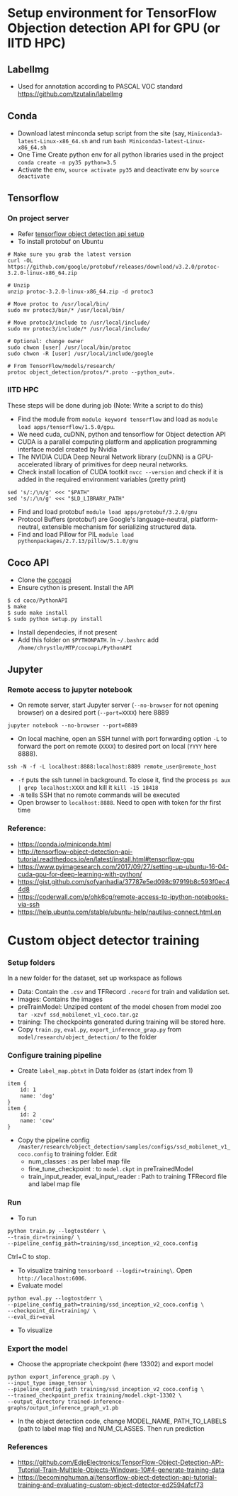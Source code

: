# Setup environment for TensorFlow Objection detection API for GPU (or IITD HPC)

## LabelImg
- Used for annotation according to PASCAL VOC standard
https://github.com/tzutalin/labelImg

## Conda 
- Download latest minconda setup script from the site (say, `Miniconda3-latest-Linux-x86_64.sh` and run `bash Miniconda3-latest-Linux-x86_64.sh`
- One Time Create python env for all python libraries used in the project `conda create -n py35 python=3.5`
- Activate the env, `source activate py35` and deactivate env by `source deactivate`

## Tensorflow
### On project server
- Refer [tensorflow object detection api setup](http://tensorflow-object-detection-api-tutorial.readthedocs.io/en/latest/install.html#tensorflow-gpu)
- To install protobuf on Ubuntu
```
# Make sure you grab the latest version
curl -OL https://github.com/google/protobuf/releases/download/v3.2.0/protoc-3.2.0-linux-x86_64.zip

# Unzip
unzip protoc-3.2.0-linux-x86_64.zip -d protoc3

# Move protoc to /usr/local/bin/
sudo mv protoc3/bin/* /usr/local/bin/

# Move protoc3/include to /usr/local/include/
sudo mv protoc3/include/* /usr/local/include/

# Optional: change owner
sudo chwon [user] /usr/local/bin/protoc
sudo chwon -R [user] /usr/local/include/google

# From TensorFlow/models/research/
protoc object_detection/protos/*.proto --python_out=.
```

### IITD HPC 
These steps will be done during job (Note: Write a script to do this)
- Find the module from `module keyword tensorflow` and load as `module load apps/tensorflow/1.5.0/gpu`.
- We need cuda, cuDNN, python and tensorflow for Object detection API
- CUDA is a parallel computing platform and application programming interface model created by Nvidia
- The NVIDIA CUDA Deep Neural Network library (cuDNN) is a GPU-accelerated library of primitives for deep neural networks.
- Check install location of CUDA tootkit `nvcc --version` and check if it is added in the required environment variables (pretty print) 
```
sed 's/:/\n/g' <<< "$PATH"
sed 's/:/\n/g' <<< "$LD_LIBRARY_PATH"
```
- Find and load protobuf `module load apps/protobuf/3.2.0/gnu`
- Protocol Buffers (protobuf) are Google's language-neutral, platform-neutral, extensible mechanism for serializing structured data.
- Find and load Pillow for PIL `module load pythonpackages/2.7.13/pillow/5.1.0/gnu`

## Coco API
- Clone the [cocoapi](https://github.com/cocodataset/cocoapi) 
- Ensure cython is present. Install the API
```
$ cd coco/PythonAPI
$ make
$ sudo make install
$ sudo python setup.py install
```
- Install dependecies, if not present
- Add this folder on `$PYTHONPATH`. In `~/.bashrc` add `/home/chrystle/MTP/cocoapi/PythonAPI`

## Jupyter 
### Remote access to jupyter notebook
- On remote server, start Jupyter server (`--no-browser` for not opening browser) on a desired port (`--port=XXXX`) here 8889 
```
jupyter notebook --no-browser --port=8889
```
- On local machine, open an SSH tunnel with port forwarding option `-L` to forward the port on remote (`XXXX`) to desired port on local (`YYYY` here 8888). 
``` 
ssh -N -f -L localhost:8888:localhost:8889 remote_user@remote_host
```
- `-f` puts the ssh tunnel in background. To close it, find the process `ps aux | grep localhost:XXXX` and kill it `kill -15 18418`
- `-N` tells SSH that no remote commands will be executed
- Open browser to `localhost:8888`. Need to open with token for thr first time

### Reference: 
- https://conda.io/miniconda.html
- http://tensorflow-object-detection-api-tutorial.readthedocs.io/en/latest/install.html#tensorflow-gpu
- https://www.pyimagesearch.com/2017/09/27/setting-up-ubuntu-16-04-cuda-gpu-for-deep-learning-with-python/
- https://gist.github.com/sofyanhadia/37787e5ed098c97919b8c593f0ec44d8
- https://coderwall.com/p/ohk6cg/remote-access-to-ipython-notebooks-via-ssh
- https://help.ubuntu.com/stable/ubuntu-help/nautilus-connect.html.en


# Custom object detector training
### Setup folders
In a new folder for the dataset, set up workspace as follows
- Data: Contain the `.csv` and TFRecord `.record` for train and validation set.
- Images: Contains the images 
- preTrainModel: Unziped content of the model chosen from model zoo  `tar -xzvf ssd_mobilenet_v1_coco.tar.gz`
- training: The checkpoints generated during training will be stored here.
- Copy `train.py`, `eval.py`, `export_inference_grap.py` from `model/research/object_detection/` to the folder

### Configure training pipeline
- Create `label_map.pbtxt` in Data folder as (start index from 1)
```
item {
    id: 1
    name: 'dog'
}
item {
    id: 2
    name: 'cow'
}
```
- Copy the pipeline config `/master/research/object_detection/samples/configs/ssd_mobilenet_v1_coco.config` to training folder. Edit 
  - num_classes : as per label map file
  - fine_tune_checkpoint : to `model.ckpt` in preTrainedModel
  - train_input_reader, eval_input_reader : Path to training TFRecord file and label map file
  
### Run
- To run 
```
python train.py --logtostderr \
--train_dir=training/ \
--pipeline_config_path=training/ssd_inception_v2_coco.config
```
Ctrl+C to stop.
- To visualize training `tensorboard --logdir=training\`. Open `http://localhost:6006`.
- Evaluate model
```
python eval.py --logtostderr \
--pipeline_config_path=training/ssd_inception_v2_coco.config \
--checkpoint_dir=training/ \
--eval_dir=eval
```
- To visualize
### Export the model
- Choose the appropriate checkpoint (here 13302) and export model
```
python export_inference_graph.py \
--input_type image_tensor \
--pipeline_config_path training/ssd_inception_v2_coco.config \
--trained_checkpoint_prefix training/model.ckpt-13302 \
--output_directory trained-inference-graphs/output_inference_graph_v1.pb
```
- In the object detection code, change MODEL_NAME, PATH_TO_LABELS (path to label map file)  and NUM_CLASSES. Then run prediction

### References
- https://github.com/EdjeElectronics/TensorFlow-Object-Detection-API-Tutorial-Train-Multiple-Objects-Windows-10#4-generate-training-data
- https://becominghuman.ai/tensorflow-object-detection-api-tutorial-training-and-evaluating-custom-object-detector-ed2594afcf73
